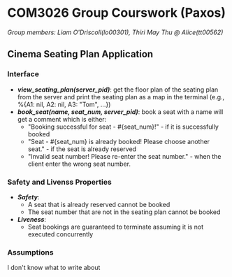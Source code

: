 # COM3026 Group Courswork (Paxos)

 *Group members: Liam O'Driscoll(lo00301), Thiri May Thu @ Alice(tt00562)*

## **Cinema Seating Plan Application**

### **Interface**

* ***view_seating_plan(server_pid)***: get the floor plan of the seating plan from the server and print the seating plan as a map in the terminal (e.g., %{A1: nil, A2: nil, A3: "Tom", ...})
* ***book_seat(name, seat_num, server_pid)***: book a seat with a name will get a comment which is either:
    * "Booking successful for seat - #{seat_num}!" -  if it is successfully booked
    * "Seat - #{seat_num} is already booked! Please choose another seat." - if the seat is already reserved
    * "Invalid seat number! Please re-enter the seat number." - when the client enter the wrong seat number.

### **Safety and Livenss Properties**

- ***Safety***:
    - A seat that is already reserved cannot be booked
    - The seat number that are not in the seating plan cannot be booked
- ***Liveness***: 
    - Seat bookings are guaranteed to terminate assuming it is not executed concurrently


### **Assumptions**

I don't know what to write about



